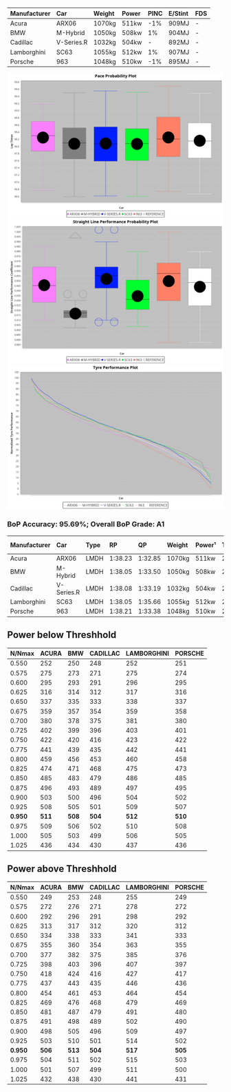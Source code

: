 |Manufacturer|Car|Weight|Power|PINC|E/Stint|FDS|
|:-|:-|:-|:-|:-|:-|:-|
|Acura|ARX06|1070kg|511kw|-1%|909MJ|-|
|BMW|M-Hybrid|1050kg|508kw|1%|904MJ|-|
|Cadillac|V-Series.R|1032kg|504kw|-|892MJ|-|
|Lamborghini|SC63|1055kg|512kw|1%|907MJ|-|
|Porsche|963|1048kg|510kw|-1%|895MJ|-|

![PACECHART](./IMG/ACOMETHOD.png)
![STRAIGHTLINEPERFORMANCECHART](./IMG/ACOMETHOD_sp.png)
![TYREPERFORMANCECHART](./IMG/ACOMETHOD_tw.png)

### BoP Accuracy: 95.69%; Overall BoP Grade: A1
|Manufacturer|Car|Type|RP|QP|Weight|Power¹|Threshhold|PINC|Power²|E/Stint|AVG Vmax|FDS|RDLC|L/Stint|BOP-Grade|ModelAccuracy|ModelPoints|Match%|
|:-|:-|:-|:-|:-|:-|:-|:-|:-|:-|:-|:-|:-|:-|:-|:-|:-|:-|:-|
|Acura|ARX06|LMDH|1:38.23|1:32.85|1070kg|511kw|210.0kph|-1%|506kw|909MJ|312.61kph|-|1.00|30|+B1|100.00%|995|85.16%|
|BMW|M-Hybrid|LMDH|1:38.05|1:33.50|1050kg|508kw|210.0kph|1%|513kw|904MJ|309.97kph|-|1.02|30|~A1|98.60%|1690|99.00%|
|Cadillac|V-Series.R|LMDH|1:38.08|1:33.19|1032kg|504kw|210.0kph|-|504kw|892MJ|314.28kph|-|1.03|30|~A1|88.58%|2033|100.00%|
|Lamborghini|SC63|LMDH|1:38.05|1:35.66|1055kg|512kw|210.0kph|1%|517kw|907MJ|311.91kph|-|1.04|30|+A2|96.77%|419|94.26%|
|Porsche|963|LMDH|1:38.21|1:33.38|1048kg|510kw|210.0kph|-1%|505kw|895MJ|314.03kph|-|1.02|30|~A1|93.05%|5740|100.00%|

## Power below Threshhold
|N/Nmax|ACURA|BMW|CADILLAC|LAMBORGHINI|PORSCHE|
|:-|:-|:-|:-|:-|:-|
|0.550|252|250|248|252|251|
|0.575|275|273|271|275|274|
|0.600|295|293|291|296|295|
|0.625|316|314|312|317|316|
|0.650|337|335|333|338|337|
|0.675|359|357|354|359|358|
|0.700|380|378|375|381|380|
|0.725|402|399|396|403|401|
|0.750|422|420|416|423|422|
|0.775|441|439|435|442|441|
|0.800|459|456|453|460|458|
|0.825|474|471|468|475|473|
|0.850|485|483|479|486|485|
|0.875|496|493|489|497|495|
|0.900|503|500|496|504|502|
|0.925|508|505|501|509|507|
|**0.950**|**511**|**508**|**504**|**512**|**510**|
|0.975|509|506|502|510|508|
|1.000|505|503|499|506|505|
|1.025|436|434|430|437|436|

## Power above Threshhold
|N/Nmax|ACURA|BMW|CADILLAC|LAMBORGHINI|PORSCHE|
|:-|:-|:-|:-|:-|:-|
|0.550|249|253|248|255|249|
|0.575|272|276|271|278|272|
|0.600|292|296|291|298|292|
|0.625|313|317|312|320|312|
|0.650|334|338|333|341|333|
|0.675|355|360|354|363|355|
|0.700|377|382|375|385|376|
|0.725|398|403|396|407|397|
|0.750|418|424|416|427|417|
|0.775|437|443|435|446|436|
|0.800|454|461|453|464|454|
|0.825|469|476|468|479|469|
|0.850|481|487|479|491|480|
|0.875|491|498|489|502|490|
|0.900|498|505|496|509|497|
|0.925|503|510|501|514|502|
|**0.950**|**506**|**513**|**504**|**517**|**505**|
|0.975|504|511|502|515|503|
|1.000|501|507|499|511|500|
|1.025|432|438|430|441|431|

